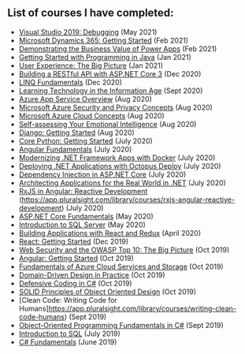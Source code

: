 ## List of courses I have completed:

- [Visual Studio 2019: Debugging](https://app.pluralsight.com/library/courses/debugging-visual-studio-2019) (May 2021)
- [Microsoft Dynamics 365: Getting Started](https://app.pluralsight.com/library/courses/microsoft-dynamics-365-getting-started) (Feb 2021)
- [Demonstrating the Business Value of Power Apps](https://app.pluralsight.com/library/courses/demonstrating-business-value-power-apps) (Feb 2021)
- [Getting Started with Programming in Java](https://app.pluralsight.com/library/courses/getting-started-programming-java) (Jan 2021)
- [User Experience: The Big Picture](https://app.pluralsight.com/library/courses/ux-big-picture) (Jan 2021)
- [Building a RESTful API with ASP.NET Core 3](https://app.pluralsight.com/library/courses/asp-dot-net-core-3-restful-api-building) (Dec 2020)
- [LINQ Fundamentals](https://app.pluralsight.com/library/courses/linq-fundamentals-csharp-6) (Dec 2020)
- [Learning Technology in the Information Age](https://app.pluralsight.com/library/courses/learning-technology-information-age) (Sept 2020)
- [Azure App Service Overview](https://app.pluralsight.com/library/courses/devintersection-azureai-session-13) (Aug 2020)
- [Microsoft Azure Security and Privacy Concepts](https://app.pluralsight.com/library/courses/microsoft-azure-security-privacy-concepts) (Aug 2020)
- [Microsoft Azure Cloud Concepts](https://app.pluralsight.com/library/courses/microsoft-azure-cloud-concepts) (Aug 2020)
- [Self-assessing Your Emotional Intelligence](https://app.pluralsight.com/library/courses/self-assessing-emotional-intelligence) (Aug 2020)
- [Django: Getting Started](https://app.pluralsight.com/library/courses/django-getting-started) (Aug 2020)
- [Core Python: Getting Started](https://app.pluralsight.com/library/courses/getting-started-python-core) (July 2020)
- [Angular Fundamentals](https://app.pluralsight.com/library/courses/angular-fundamentals) (July 2020)
- [Modernizing .NET Framework Apps with Docker](https://app.pluralsight.com/library/courses/modernizing-dotnet-framework-apps-docker) (July 2020)
- [Deploying .NET Applications with Octopus Deploy](https://app.pluralsight.com/library/courses/octopus-deploy-dot-net-applications) (July 2020)
- [Dependency Injection in ASP.NET Core](https://app.pluralsight.com/library/courses/aspdotnet-core-dependency-injection) (July 2020)
- [Architecting Applications for the Real World in .NET](https://app.pluralsight.com/library/courses/architecting-applications-dotnet) (July 2020)
- [RxJS in Angular: Reactive Development]() (https://app.pluralsight.com/library/courses/rxjs-angular-reactive-development) (July 2020)
- [ASP.NET Core Fundamentals](https://app.pluralsight.com/library/courses/aspnet-core-fundamentals) (May 2020)
- [Introduction to SQL Server](https://app.pluralsight.com/library/courses/intro-sql-server) (May 2020)
- [Building Applications with React and Redux](https://app.pluralsight.com/library/courses/react-redux-react-router-es6) (April 2020)
- [React: Getting Started](https://app.pluralsight.com/library/courses/react-js-getting-started) (Dec 2019)
- [Web Security and the OWASP Top 10: The Big Picture](https://app.pluralsight.com/library/courses/web-security-owasp-top10-big-picture) (Oct 2019)
- [Angular: Getting Started](https://app.pluralsight.com/library/courses/angular-2-getting-started-update) (Oct 2019)
- [Fundamentals of Azure Cloud Services and Storage](https://app.pluralsight.com/library/courses/azure-cloud-services-storage-fundamentals) (Oct 2019)
- [Domain-Driven Design in Practice](https://app.pluralsight.com/library/courses/domain-driven-design-in-practice) (Oct 2019)
- [Defensive Coding in C#](https://app.pluralsight.com/library/courses/defensive-coding-csharp) (Oct 2019)
- [SOLID Principles of Object Oriented Design](https://app.pluralsight.com/library/courses/principles-oo-design) (Oct 2019)
- [Clean Code: Writing Code for Humans]https://app.pluralsight.com/library/courses/writing-clean-code-humans) (Sept 2019)
- [Object-Oriented Programming Fundamentals in C#](https://app.pluralsight.com/library/courses/object-oriented-programming-fundamentals-csharp) (Sept 2019)
- [Introduction to SQL](https://app.pluralsight.com/library/courses/introduction-to-sql) (July 2019)
- [C# Fundamentals](https://app.pluralsight.com/library/courses/csharp-fundamentals-dev/table-of-contents) (June 2019)
